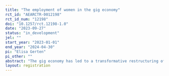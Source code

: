```yaml
---
title: "The employment of women in the gig economy"
rct_id: "AEARCTR-0012198"
rct_id_num: "12198"
doi: "10.1257/rct.12198-1.0"
date: "2023-09-27"
status: "in_development"
jel: ""
start_year: "2023-01-01"
end_year: "2024-04-30"
pi: "Elisa Gerten"
pi_other: ""
abstract: "The gig economy has led to a transformative restructuring of work organization, providing individuals with unprecedented autonomy in shaping their careers. Amidst this evolving online world of work, the exploration of women’s participation in the gig economy has become an indispensable research domain, seeking to comprehend their broader engagement in the labor market. This study aims to delve into the underlying motives that influence women’s choices to opt for the online labor market (OLM) in conjunction with or as an alternative to the traditional labor market (TLM), with a specific focus on the significance women place on temporal flexibility. Particularly, this research seeks to analyze the value of temporal flexibility and the extent to which women are willing to forgo it in favor of higher pay, effectively examining their inclination to exchange short-term benefits for long-term gains. The results of this study provide valuable insights into the factors influencing women’s sustained participation in the labor market, specifically within the realm of the OLM"
layout: registration
---
```


